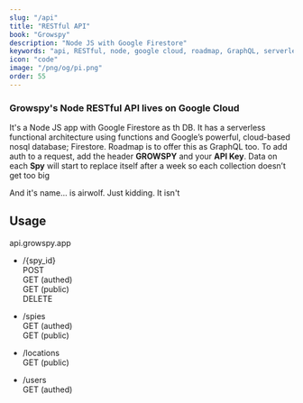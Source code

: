 ```yaml
---
slug: "/api"
title: "RESTful API"
book: "Growspy"
description: "Node JS with Google Firestore"
keywords: "api, RESTful, node, google cloud, roadmap, GraphQL, serverless, firestore"
icon: "code"
image: "/png/og/pi.png"
order: 55
---
```

### Growspy's Node RESTful API lives on Google Cloud

It's a Node JS app with Google Firestore as th DB. It has a serverless functional architecture using functions and Google’s powerful, cloud-based nosql database; Firestore. Roadmap is to offer this as GraphQL too. To add auth to a request, add the header **GROWSPY** and your **API Key**. Data on each **Spy** will start to replace itself after a week so each collection doesn’t get too big

And it's name... is airwolf. Just kidding. It isn't

## Usage

api.growspy.app

- /{spy_id}  
	POST  
	GET (authed)  
	GET (public)  
	DELETE  

- /spies  
	GET (authed)  
	GET (public)  

- /locations  
	GET (public)  

- /users  
	GET (authed)  

